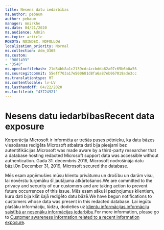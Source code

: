 ```yaml
---
title: Nesens datu iedarbības
ms.author: pebaum
author: pebaum
manager: mnirkhe
ms.date: 04/21/2020
ms.audience: Admin
ms.topic: article
ROBOTS: NOINDEX, NOFOLLOW
localization_priority: Normal
ms.collection: Adm_O365
ms.custom:
- "9001493"
- "3548"
ms.openlocfilehash: 21d34bb8a1c2139cdc4ccbdda62a07c65b6b0a56
ms.sourcegitcommit: 55eff703a17e500681d8fa6a87eb067019ade3cc
ms.translationtype: MT
ms.contentlocale: lv-LV
ms.lasthandoff: 04/22/2020
ms.locfileid: "43724921"
---
```

# <a name="recent-data-exposure"></a><span data-ttu-id="7de6e-102">Nesens datu iedarbības</span><span class="sxs-lookup"><span data-stu-id="7de6e-102">Recent data exposure</span></span>

<span data-ttu-id="7de6e-103">Korporācija Microsoft ir informēta ar trešās puses pētnieku, ka datu bāzes viesošanas rediģēta Microsoft atbalsta dati bija pieejami bez autentifikācijas.</span><span class="sxs-lookup"><span data-stu-id="7de6e-103">Microsoft was made aware by a third-party researcher that a database hosting redacted Microsoft support data was accessible without authentication.</span></span> <span data-ttu-id="7de6e-104">Gada 31. decembris 2019, Microsoft nodrošināja datu bāzi.</span><span class="sxs-lookup"><span data-stu-id="7de6e-104">On December 31, 2019, Microsoft secured the database.</span></span>

<span data-ttu-id="7de6e-105">Mēs esam apņēmušies mūsu klientu privātumu un drošību un darām visu, lai novērstu turpmāku šī jautājuma atkārtošanos.</span><span class="sxs-lookup"><span data-stu-id="7de6e-105">We are committed to the privacy and security of our customers and are taking action to prevent future occurrences of this issue.</span></span> <span data-ttu-id="7de6e-106">Mēs esam sākuši paziņojumus klientiem, kuru dati bija klāt šajā rediģēto datu bāzē.</span><span class="sxs-lookup"><span data-stu-id="7de6e-106">We have begun notifications to customers whose data was present in this redacted database.</span></span> <span data-ttu-id="7de6e-107">Lai iegūtu plašāku informāciju, lūdzu, dodieties uz [klientu informācijas informāciju saistībā ar nesenāku informācijas iedarbību](https://aka.ms/privacyinfo).</span><span class="sxs-lookup"><span data-stu-id="7de6e-107">For more information, please go to [Customer awareness information related to a recent information exposure](https://aka.ms/privacyinfo).</span></span>
